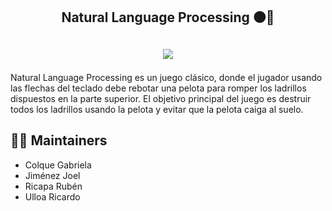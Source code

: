 <h2 align="center">
<p>Natural Language Processing ⚫🧱</p>
</h2>

<h2 align="center">
<p></p>
<img src="https://img.shields.io/badge/python-3670A0?&style=for-the-badge&logo=python&logoColor=ffdd54"/>
<p></p>
</h2>

Natural Language Processing es un juego clásico, donde el jugador usando las flechas del teclado debe rebotar una pelota para romper los ladrillos dispuestos en la parte superior. El objetivo principal del juego es destruir todos los ladrillos usando la pelota y evitar que la pelota caiga al suelo.

## 👩‍💻 Maintainers
* Colque Gabriela
* Jiménez Joel
* Ricapa Rubén
* Ulloa Ricardo
